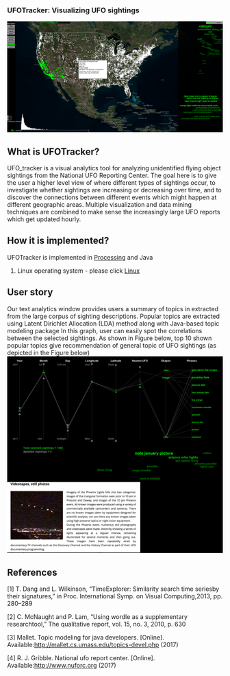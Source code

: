 ### UFOTracker: Visualizing UFO sightings
![ScreenShot](https://github.com/iDataVisualizationLab/UFO/blob/master/images/maingit.png)

## What is UFOTracker?
UFO_tracker is a visual analytics tool for analyzing unidentified flying object sightings from the National UFO Reporting Center. The goal here is to give the user a higher level view of where different types of sightings occur, to investigate whether sightings are increasing or decreasing over time, and to discover the connections between different events which might happen at different geographic areas. Multiple visualization and data mining techniques are combined to make sense the increasingly large UFO reports which get updated hourly.  

## How it is implemented? 
UFOTracker is implemented in [Processing](http://processing.org) and Java 
1. Linux operating system - please click [Linux](http://processing.org)
## User story
Our text analytics window provides users a summary of topics in extracted from the large corpus of sighting descriptions. Popular topics are extracted using Latent Dirichlet Allocation (LDA) method along with Java-based topic modeling package
In this graph, user can easily  spot the  correlations  between  the  selected  sightings. As shown in Figure below, top 10 shown popular topics give recommendation of general topic of UFO sightings (as depicted in the Figure below)
![Everything Is AWESOME](https://github.com/iDataVisualizationLab/UFO/blob/master/images/AZ.png)


## References
[1] T. Dang and L. Wilkinson, “TimeExplorer: Similarity search time seriesby their signatures,” in Proc. International Symp. on Visual Computing,2013, pp. 280–289

[2] C. McNaught and P. Lam, “Using wordle as a supplementary researchtool,” The qualitative report, vol. 15, no. 3, 2010, p. 630

[3] Mallet.   Topic   modeling   for   java   developers.   [Online].   Available:http://mallet.cs.umass.edu/topics-devel.php (2017)

[4] R.   J.   Gribble.   National   ufo   report   center.   [Online].   Available:http://www.nuforc.org (2017)

